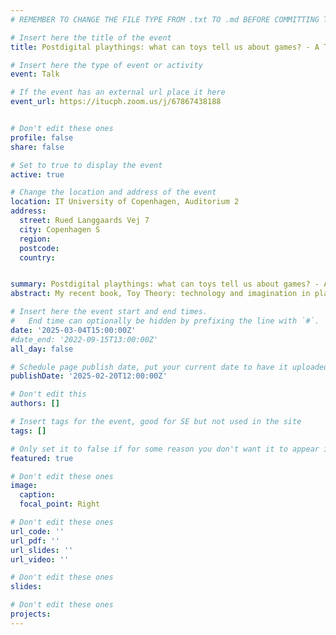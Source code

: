 ```yaml
---
# REMEMBER TO CHANGE THE FILE TYPE FROM .txt TO .md BEFORE COMMITTING THE ACTIVITY

# Insert here the title of the event
title: Postdigital playthings: what can toys tell us about games? - A Talk by Seth Giddings

# Insert here the type of event or activity
event: Talk

# If the event has an external url place it here
event_url: https://itucph.zoom.us/j/67867438188


# Don't edit these ones
profile: false
share: false

# Set to true to display the event
active: true

# Change the location and address of the event
location: IT University of Copenhagen, Auditorium 2
address: 
  street: Rued Langgaards Vej 7
  city: Copenhagen S
  region: 
  postcode: 
  country: 


summary: Postdigital playthings: what can toys tell us about games? - A Talk by Seth Giddings
abstract: My recent book, Toy Theory: technology and imagination in play, asks its readers to look at the development of technology from the perspective of play rather than practical or instrumental application. What if technical innovation were driven as much by experimentation, speculation, performance and hands-on ‘toying’ as by the identification and satisfaction of immediate material needs? What if technologies were toys before they were tools? For this talk I will explore the historical, material and formal relationships between toys and games – and how these relationships are remade in the era of digital games and playthings. What happens to play when the tactile handling of toys is deferred to controllers and avatars? What are the effects on imaginative play of the technical materiality of the toy, the structuring of play through game rules, and the operation of algorithms and AI? And what might be the future of virtual-actual hybrid play?

# Insert here the event start and end times.
#   End time can optionally be hidden by prefixing the line with `#`.
date: '2025-03-04T15:00:00Z'
#date_end: '2022-09-15T13:00:00Z'
all_day: false

# Schedule page publish date, put your current date to have it uploaded instanty
publishDate: '2025-02-20T12:00:00Z'

# Don't edit this
authors: []

# Insert tags for the event, good for SE but not used in the site
tags: []

# Only set it to false if for some reason you don't want it to appear in the home, but only in the archive
featured: true

# Don't edit these ones
image:
  caption: 
  focal_point: Right

# Don't edit these ones
url_code: ''
url_pdf: ''
url_slides: ''
url_video: ''

# Don't edit these ones
slides:

# Don't edit these ones
projects:
---
```

